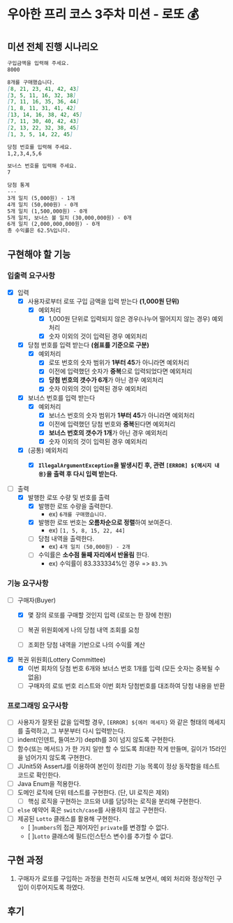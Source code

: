 # 우아한 프리 코스 3주차 미션 - 로또 💰

## 미션 전체 진행 시나리오
```markdown
구입금액을 입력해 주세요.
8000

8개를 구매했습니다.
[8, 21, 23, 41, 42, 43]
[3, 5, 11, 16, 32, 38]
[7, 11, 16, 35, 36, 44]
[1, 8, 11, 31, 41, 42]
[13, 14, 16, 38, 42, 45]
[7, 11, 30, 40, 42, 43]
[2, 13, 22, 32, 38, 45]
[1, 3, 5, 14, 22, 45]

당첨 번호를 입력해 주세요.
1,2,3,4,5,6

보너스 번호를 입력해 주세요.
7

당첨 통계
---
3개 일치 (5,000원) - 1개
4개 일치 (50,000원) - 0개
5개 일치 (1,500,000원) - 0개
5개 일치, 보너스 볼 일치 (30,000,000원) - 0개
6개 일치 (2,000,000,000원) - 0개
총 수익률은 62.5%입니다.
```

## 구현해야 할 기능

### 입출력 요구사항
- [x] 입력
  - [x] 사용자로부터 로또 구입 금액을 입력 받는다 **(1,000원 단위)**
    - [x] 예외처리
      - [x] 1,000원 단위로 입력되지 않은 경우(나누어 떨어지지 않는 경우) 예외처리
      - [x] 숫자 이외의 것이 입력된 경우 예외처리
  - [x] 당첨 번호를 입력 받는다 **(쉼표를 기준으로 구분)**
    - [x] 예외처리 
      - [x] 로또 번호의 숫자 범위가 **1부터 45**가 아니라면 예외처리
      - [x] 이전에 입력했던 숫자가 **중복**으로 입력되었다면 예외처리
      - [x] **당첨 번호의 갯수가 6개**가 아닌 경우 예외처리
      - [x] 숫자 이외의 것이 입력된 경우 예외처리
  - [x] 보너스 번호를 입력 받는다
    - [x] 예외처리 
      - [x] 보너스 번호의 숫자 범위가 **1부터 45**가 아니라면 예외처리
      - [x] 이전에 입력했던 당첨 번호와 **중복**된다면 예외처리
      - [x] **보너스 번호의 갯수가 1개**가 아닌 경우 예외처리
      - [x] 숫자 이외의 것이 입력된 경우 예외처리
  - [x] (공통) 예외처리
    - [x] **`IllegalArgumentException`을 발생시킨 후, 관련 `[ERROR] ${메시지 내용}`을 출력 후 다시 입력 받는다.**


- [ ] 출력
  - [x] 발행한 로또 수량 및 번호를 출력
    - [x] 발행한 로또 수량을 출력한다.
      - ex) `6개를 구매했습니다.`
    - [x] 발행한 로또 번호는 **오름차순으로 정렬**하여 보여준다.
      - ex) `[1, 5, 8, 15, 22, 44]`
    - [ ] 당첨 내역을 출력한다.
      - ex) `4개 일치 (50,000원) - 2개`
    - [ ] 수익률은 **소수점 둘째 자리에서 반올림** 한다.
      - ex) 수익률이 83.333334%인 경우 => `83.3%`

### 기능 요구사항
- [ ] 구매자(Buyer)
  - [x] 몇 장의 로또를 구매할 것인지 입력 (로또는 한 장에 천원)
  - [ ] 복권 위원회에게 나의 당첨 내역 조회를 요청
  - [ ] 조회한 당첨 내역을 기반으로 나의 수익률 계산

  
- [x] 복권 위원회(Lottery Committee)
  - [x] 이번 회차의 당첨 번호 6개와 보너스 번호 1개를 입력 (모든 숫자는 중복될 수 없음)
  - [ ] 구매자의 로또 번호 리스트와 이번 회차 당첨번호를 대조하여 당첨 내용을 반환

### 프로그래밍 요구사항
- [ ] 사용자가 잘못된 값을 입력할 경우, `[ERROR] ${에러 메세지}` 와 같은 형태의 메세지를 출력하고,
  그 부분부터 다시 입력받는다.
- [ ] indent(인덴트, 들여쓰기) depth를 3이 넘지 않도록 구현한다.
- [ ] 함수(또는 메서드) 가 한 가지 일만 할 수 있도록 최대한 작게 만들며, 길이가 15라인을 넘어가지 않도록 구현한다.
- [ ] JUnit5와 AssertJ를 이용하여 본인이 정리한 기능 목록이 정상 동작함을 테스트 코드로 확인한다.
- [ ] Java Enum을 적용한다.
- [ ] 도메인 로직에 단위 테스트를 구현한다. (단, UI 로직은 제외)
  - [ ] 핵심 로직을 구현하는 코드와 UI를 담당하는 로직을 분리해 구현한다.
- [ ] `else` 예약어 혹은 `switch/case`를 사용하지 않고 구현한다.
- [ ] 제공된 `Lotto` 클래스를 활용해 구현한다.
  - [ ]`numbers`의 접근 제어자인 `private`를 변경할 수 없다.
  - [ ]`Lotto` 클래스에 필드(인스턴스 변수)를 추가할 수 없다.


## 구현 과정
1. 구매자가 로또를 구입하는 과정을 천천히 시도해 보면서, 예외 처리와 정상적인 구입이 이루어지도록 하였다.



## 후기